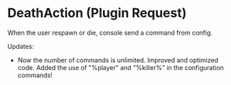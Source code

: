 # DeathAction (Plugin Request)
When the user respawn or die, console send a command from config.

Updates:

 - Now the number of commands is unlimited. Improved and optimized code. 
   Added the use of "%player" and "%killer%" in the configuration commands!
